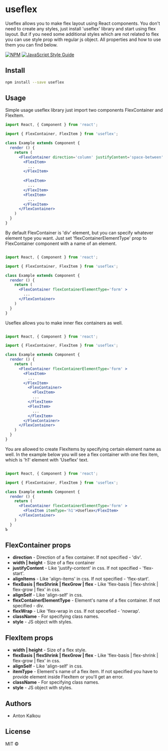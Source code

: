 # useflex
Useflex allows you to make flex layout using React components.
You don't need to create any styles, just install 'useflex' library and start using flex layout.
But if you need some additional styles which are not related to flex you can use style prop with regular js object.
All properties and how to use them you can find below.
> 

[![NPM](https://img.shields.io/npm/v/useflex.svg)](https://www.npmjs.com/package/useflex) [![JavaScript Style Guide](https://img.shields.io/badge/code_style-standard-brightgreen.svg)](https://standardjs.com)

## Install

```bash
npm install --save useflex
```

## Usage

Simple usage useflex library just import two components FlexContainer and FlexItem.

```jsx
import React, { Component } from 'react';

import { FlexContainer, FlexItem } from 'useflex';

class Example extends Component {
  render () {
    return (
      <FlexContainer direction='column' justifyContent='space-between' height='200px' width='200px' >
        <FlexItem>
          ...
        </FlexItem>
         
        <FlexItem>
          ...
        </FlexItem>
        <FlexItem>
          ...
        </FlexItem>
      </FlexContainer>
    )
  }
}
```

By default FlexContainer is 'div' element, but you can specify whatever element type you want. 
Just set 'flexContainerElementType' prop to FlexContainer component with a name of an element.

```jsx

import React, { Component } from 'react';

import { FlexContainer, FlexItem } from 'useflex';

class Example extends Component {
  render () {
    return (
      <FlexContainer flexContainerElementType='form' >
        ...
      </FlexContainer>
    )
  }
}

```

Useflex allows you to make inner flex containers as well.

```jsx

import React, { Component } from 'react';

import { FlexContainer, FlexItem } from 'useflex';

class Example extends Component {
  render () {
    return (
      <FlexContainer flexContainerElementType='form' >
        <FlexItem>
          ...
        </FlexItem>
          <FlexContainer>
            <FlexItem>
            ...
          </FlexItem>
          <FlexItem>
            ...
          </FlexItem>
        </FlexContainer>
      </FlexContainer>
    )
  }
}

```

You are allowed to create FlexItems by specifying certain element name as well.
In the example below you will see a flex container with one flex item, which is 'h1' element with 'Useflex' text.

```jsx

import React, { Component } from 'react';

import { FlexContainer, FlexItem } from 'useflex';

class Example extends Component {
  render () {
    return (
      <FlexContainer flexContainerElementType='form' >
        <FlexItem itemType='h1'>Useflex</FlexItem>
      </FlexContainer>
    )
  }
Ъ

```

## FlexContainer props
  * **direction** - Direction of a flex container. If not specified - 'div'.
  * **width | height** - Size of a flex container
  * **justifyContent** - Like 'justify-content' in css. If not specified - 'flex-start'.
  * **alignItems** - Like 'align-items' in css. If not specified - 'flex-start'.
  * **flexBasis | flexShrink | flexGrow | flex** - Like 'flex-basis | flex-shrink | flex-grow | flex' in css.
  * **alignSelf** - Like 'align-self' in css.
  * **flexContainerElementType** - Element's name of a flex container. If not specified - div.
  * **flexWrap** - Like 'flex-wrap in css. If not specefied - 'nowrap'.
  * **className** - For specifying class names.
  * **style** - JS object with styles.

## FlexItem props
  * **width | height** - Size of a flex style.
  * **flexBasis | flexShrink | flexGrow | flex** - Like 'flex-basis | flex-shrink | flex-grow | flex' in css.
  * **alignSelf** - Like 'align-self' in css.
  * **itemType** - Element's name of a flex item. If not specified you have to provide element inside FlexItem or you'll get an error.
  * **className** - For specifying class names.
  * **style** - JS object with styles.

## Authors
  * Anton Kalkou

## License

MIT © [](https://github.com/)
